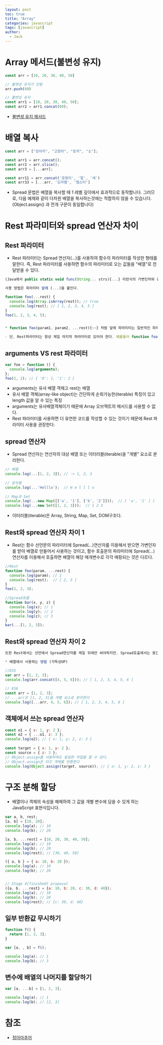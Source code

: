 ```yaml
---
layout: post
toc: true
title: "Array"
categories: javascript
tags: [javascript]
author:
  - Jack
---
```




# Array 메서드(불변성 유지)
```javascript
const arr = [10, 20, 30, 40, 50]

// 불변성 유지가 안됨
arr.push(60)

// 불변성 유지
const arr1 = [10, 20, 30, 40, 50];
const arr2 = arr1.concat(60);
```

* [불변셩 유지 메서드](https://opentogether.tistory.com/105?category=865289)



# 배열 복사
```javascript
const arr = ["강아지", "고양이", "토끼", "소"];

const arr1 = arr.concat();
const arr2 = arr.slice();
const arr3 = [...arr];

const arr11 = arr.concat('호랑이', '말', '새')
const arr33 = [...arr, '도마뱀', '햄스터']
```
* Spread 문법은 배열을 복사할 때 1 레벨 깊이에서 효과적으로 동작합니다. 그러므로, 다음 예제와 같이 다차원 배열을 복사하는것에는 적합하지 않을 수 있습니다. (Object.assign() 과 전개 구문이 동일합니다)
  
  
  
# Rest 파라미터와 spread 연산자 차이
## Rest 파라미터
* Rest 파라미터는 Spread 연산자(...)를 사용하여 함수의 파라미터를 작성한 형태를 말한다. 즉, Rest 파라미터를 사용하면 함수의 파라미터로 오는 값들을 "배열"로 전달받을 수 있다.

```javascript
(Java에서 public static void func(String... strs){...} 이런식의 가변인자와 유사)

사용 방법은 파라미터 앞에 (...)을 붙인다.

function foo(...rest) {
  console.log(Array.isArray(rest)); // true
  console.log(rest); // [ 1, 2, 3, 4, 5 ]
}
foo(1, 2, 3, 4, 5);


* function foo(param1, param2, ...rest){~~} 처럼 앞에 파라미터는 일반적인 파라미터로 받을 수 있고 그 뒤부터는 Rest 파라미터로 받을 수 있다.

- 단, Rest파라미터는 항상 제일 마지막 파라미터로 있어야 한다. 예를들어 function foo(...rest, param1, param2){~}는 사용 불가능하다.
```

## arguments VS rest 파라미터

```javascript
var foo = function () {
  console.log(arguments);
};
foo(1, 2); // { '0': 1, '1': 2 }
```

* arguments는 유사 배열 객체고 rest는 배열
* 유사 배열 객체(array-like object)는 간단하게 순회가능한(iterable) 특징이 있고 length 값을 알 수 있는 특징
* arguments는 유사배열객체이기 때문에 Array 오브젝트의 메서드를 사용할 수 없다.
* Rest 파라미터를 사용하면 더 유연한 코드를 작성할 수 있는 것이기 때문에 Rest 파라미터 사용을 권장한다.


## spread 연산자
* Spread 연산자는 연산자의 대상 배열 또는 이터러블(iterable)을 "개별" 요소로 분리한다.

```javascript
// 배열
console.log(...[1, 2, 3]); // -> 1, 2, 3
 
// 문자열
console.log(...'Helllo');  // H e l l l o
 
// Map과 Set
console.log(...new Map([['a', '1'], ['b', '2']]));  // [ 'a', '1' ] [ 'b', '2' ]
console.log(...new Set([1, 2, 3]));  // 1 2 3
```

* 이터러블(iterable)은 Array, String, Map, Set, DOM구조다.



## Rest와 spread 연산자 차이 1
* Rest는 함수 선언문의 파라미터에 Spread(...)연산자를 이용해서 받으면 가변인자를 받아 배열로 만들어서 사용하는 것이고, 함수 호출문의 파라미터에 Spread(...)연산자를 이용해서 호출하면 배열이 해당 매개변수로 각각 매핑되는 것은 다르다.

```javascript
//Rest
function foo(param, ...rest) {
  console.log(param); // 1
  console.log(rest);  // [ 2, 3 ]
}
foo(1, 2, 3);
 
//Spread호출
function bar(x, y, z) {
  console.log(x); // 1
  console.log(y); // 2
  console.log(z); // 3
}
bar(...[1, 2, 3]);
```

## Rest와 spread 연산자 차이 2
```javascript
또한 Rest에서는 선언에서 Spread연산자를 제일 뒤에만 써야하지만, Spread호출에서는 중간중간 사용해도 상관없다.

* 배열에서 사용하는 방법 (가독성UP)

//ES5
var arr = [1, 2, 3];
console.log(arr.concat([4, 5, 6])); // [ 1, 2, 3, 4, 5, 6 ]
 
// ES6
const arr = [1, 2, 3];
// ...arr은 [1, 2, 3]을 개별 요소로 분리한다
console.log([...arr, 4, 5, 6]); // [ 1, 2, 3, 4, 5, 6 ]

```


## 객체에서 쓰는 spread 연산자
```javascript
const o1 = { x: 1, y: 2 };
const o2 = { ...o1, z: 3 };
console.log(o2); // { x: 1, y: 2, z: 3 }
 
const target = { x: 1, y: 2 };
const source = { z: 3 };
// Object.assign를 사용하여도 동일한 작업을 할 수 있다.
// Object.assign은 타깃 객체를 반환한다
console.log(Object.assign(target, source)); // { x: 1, y: 2, z: 3 }

```


# 구조 분해 할당
* 배열이나 객체의 속성을 해체하여 그 값을 개별 변수에 담을 수 있게 하는 JavaScript 표현식입니다.

```javascript
var a, b, rest;
[a, b] = [10, 20];
console.log(a); // 10
console.log(b); // 20

[a, b, ...rest] = [10, 20, 30, 40, 50];
console.log(a); // 10
console.log(b); // 20
console.log(rest); // [30, 40, 50]

({ a, b } = { a: 10, b: 20 });
console.log(a); // 10
console.log(b); // 20


// Stage 4(finished) proposal
({a, b, ...rest} = {a: 10, b: 20, c: 30, d: 40});
console.log(a); // 10
console.log(b); // 20
console.log(rest); // {c: 30, d: 40}
```

## 일부 반환값 무시하기
```javascript
function f() {
  return [1, 2, 3];
}

var [a, , b] = f();

console.log(a); // 1
console.log(b); // 3
```

## 변수에 배열의 나머지를 할당하기
```javascript
var [a, ...b] = [1, 2, 3];

console.log(a); // 1
console.log(b); // [2, 3]
```


# 참조
* [정아마추어](https://jeong-pro.tistory.com/117)
